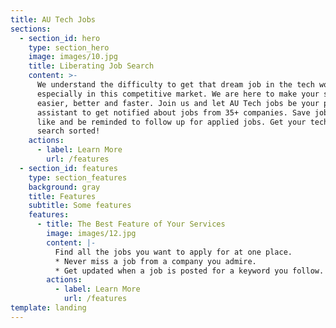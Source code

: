 ```yaml
---
title: AU Tech Jobs
sections:
  - section_id: hero
    type: section_hero
    image: images/10.jpg
    title: Liberating Job Search
    content: >-
      We understand the difficulty to get that dream job in the tech world
      especially in this competitive market. We are here to make your search
      easier, better and faster. Join us and let AU Tech jobs be your personal
      assistant to get notified about jobs from 35+ companies. Save jobs you
      like and be reminded to follow up for applied jobs. Get your tech job
      search sorted!
    actions:
      - label: Learn More
        url: /features
  - section_id: features
    type: section_features
    background: gray
    title: Features
    subtitle: Some features
    features:
      - title: The Best Feature of Your Services
        image: images/12.jpg
        content: |-
          Find all the jobs you want to apply for at one place.
          * Never miss a job from a company you admire.
          * Get updated when a job is posted for a keyword you follow.
        actions:
          - label: Learn More
            url: /features
template: landing
---
```

